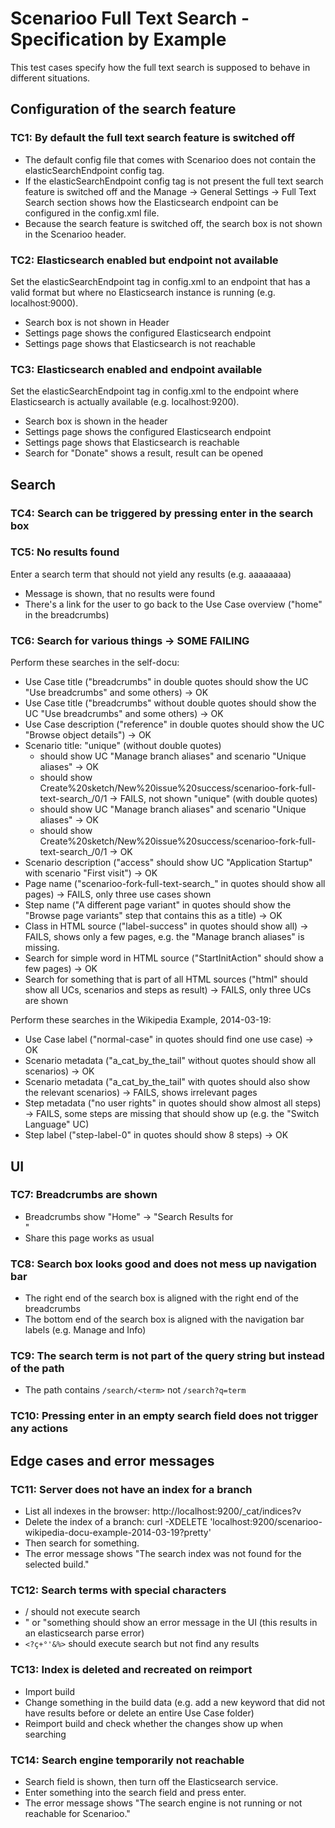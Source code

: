 # Scenarioo Full Text Search - Specification by Example

This test cases specify how the full text search is supposed to behave in different situations.

## Configuration of the search feature

### TC1: By default the full text search feature is switched off

* The default config file that comes with Scenarioo does not contain
  the elasticSearchEndpoint config tag.
* If the elasticSearchEndpoint config tag is not present
  the full text search feature is switched off
  and the Manage -> General Settings -> Full Text Search section shows
  how the Elasticsearch  endpoint can be configured in the config.xml
  file.
* Because the search feature is switched off, the search box is not
  shown in the Scenarioo header.

### TC2: Elasticsearch enabled but endpoint not available

Set the elasticSearchEndpoint tag in config.xml to an endpoint
that has a valid format but where no Elasticsearch instance is 
running (e.g. localhost:9000).

* Search box is not shown in Header
* Settings page shows the configured Elasticsearch endpoint
* Settings page shows that Elasticsearch is not reachable

### TC3: Elasticsearch enabled and endpoint available

Set the elasticSearchEndpoint tag in config.xml to the endpoint where
Elasticsearch is actually available (e.g. localhost:9200).

* Search box is shown in the header
* Settings page shows the configured Elasticsearch endpoint
* Settings page shows that Elasticsearch is reachable
* Search for "Donate" shows a result, result can be opened


## Search

### TC4: Search can be triggered by pressing enter in the search box

### TC5: No results found

Enter a search term that should not yield any results (e.g. aaaaaaaa)

* Message is shown, that no results were found
* There's a link for the user to go back to the Use Case overview ("home" in the breadcrumbs)

### TC6: Search for various things -> SOME FAILING

Perform these searches in the self-docu:

* Use Case title ("breadcrumbs" in double quotes should show the UC "Use breadcrumbs" and some others) -> OK
* Use Case title ("breadcrumbs" without double quotes should show the UC "Use breadcrumbs" and some others) -> OK
* Use Case description ("reference" in double quotes should show the UC "Browse object details") -> OK
* Scenario title:
  "unique" (without double quotes)
  - should show UC "Manage branch aliases" and scenario "Unique aliases" -> OK
  - should show Create%20sketch/New%20issue%20success/scenarioo-fork-full-text-search_/0/1 -> FAILS, not shown
  "unique" (with double quotes)
  - should show UC "Manage branch aliases" and scenario "Unique aliases" -> OK
  - should show Create%20sketch/New%20issue%20success/scenarioo-fork-full-text-search_/0/1 -> OK
* Scenario description ("access" should show UC "Application Startup" with scenario "First visit") -> OK
* Page name ("scenarioo-fork-full-text-search_" in quotes should show all pages) -> FAILS, only three use cases shown
* Step name ("A different page variant" in quotes should show the "Browse page variants" step that contains this as a title) -> OK
* Class in HTML source ("label-success" in quotes should show all) -> FAILS, shows only a few pages, e.g. the "Manage branch aliases" is missing.
* Search for simple word in HTML source ("StartInitAction" should show a few pages) -> OK
* Search for something that is part of all HTML sources ("html" should show all UCs, scenarios and steps as result) -> FAILS, only three UCs are shown

Perform these searches in the Wikipedia Example, 2014-03-19:

* Use Case label ("normal-case" in quotes should find one use case) -> OK
* Scenario metadata ("a_cat_by_the_tail" without quotes should show all scenarios) -> OK
* Scenario metadata ("a_cat_by_the_tail" with quotes should also show the relevant scenarios) -> FAILS, shows irrelevant pages
* Step metadata ("no user rights" in quotes should show almost all steps) -> FAILS, some steps are missing that should show up (e.g. the "Switch Language" UC)
* Step label ("step-label-0" in quotes should show 8 steps) -> OK


## UI

### TC7: Breadcrumbs are shown

* Breadcrumbs show "Home" -> "Search Results for <search term>"
* Share this page works as usual

### TC8: Search box looks good and does not mess up navigation bar

* The right end of the search box is aligned with the right end of the breadcrumbs
* The bottom end of the search box is aligned with the navigation bar labels (e.g. Manage and Info)

### TC9: The search term is not part of the query string but instead of the path

* The path contains `/search/<term>` not `/search?q=term`

### TC10: Pressing enter in an empty search field does not trigger any actions


## Edge cases and error messages

### TC11: Server does not have an index for a branch

* List all indexes in the browser: http://localhost:9200/_cat/indices?v
* Delete the index of a branch: curl -XDELETE 'localhost:9200/scenarioo-wikipedia-docu-example-2014-03-19?pretty'
* Then search for something.
* The error message shows "The search index was not found for the selected build."

### TC12: Search terms with special characters

* / should not execute search
* " or "something should show an error message in the UI (this results in an elasticsearch parse error)
* `<?ç+°'&%>` should execute search but not find any results

### TC13: Index is deleted and recreated on reimport

* Import build
* Change something in the build data (e.g. add a new keyword that did not have
  results before or delete an entire Use Case folder)
* Reimport build and check whether the changes show up when searching

### TC14: Search engine temporarily not reachable

* Search field is shown, then turn off the Elasticsearch service.
* Enter something into the search field and press enter.
* The error message shows "The search engine is not running or not reachable for Scenarioo."
